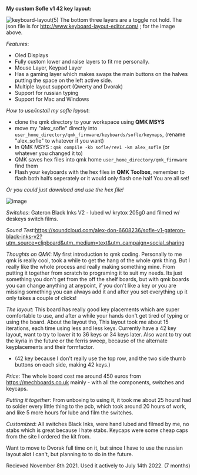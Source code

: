 **My custom Sofle v1 42 key layout:**

![keyboard-layout(5)](https://user-images.githubusercontent.com/2576834/183505349-5fa7173a-2ef5-452e-afed-4bc7db91c2a9.jpg)
The bottom three layers are a toggle not hold.
The json file is for http://www.keyboard-layout-editor.com/ ; for the image above.

*Features*:
- Oled Displays
- Fully custom lower and raise layers to fit me personally.
- Mouse Layer, Keypad Layer
- Has a gaming layer which makes swaps the main buttons on the halves putting the space on the left active side.
- Multiple layout support (Qwerty and Dvorak)
- Support for russian typing
- Support for Mac and Windows

*How to use/install my sofle layout*:
- clone the qmk directory to your workspace using **QMK MSYS**
- move my "alex_sofle" directly into `user_home_directory/qmk_firmware/keyboards/sofle/keymaps`, (rename "alex_sofle" to whatever if you want)
- In QMK MSYS : `qmk compile -kb sofle/rev1 -km alex_sofle` (or whatever you changed it to)
- QMK saves hex files into qmk home `user_home_directory/qmk_firmware` find them
- Flash your keyboards with the hex files in **QMK Toolbox**, remember to flash both halfs seperately or it would only flash one half
You are all set!

*Or you could just download and use the hex file!*

![image](https://user-images.githubusercontent.com/2576834/182391084-ed44b675-320f-4d9f-a0fb-e0bbaf9aa177.png)

*Switches*: Gateron Black Inks V2 - lubed w/ krytox 205g0 and filmed w/ deskeys switch films.

*Sound Test*:https://soundcloud.com/alex-don-6608236/sofle-v1-gateron-black-inks-v2?utm_source=clipboard&utm_medium=text&utm_campaign=social_sharing

*Thoughts on QMK*:
My first introduction to qmk coding. Personally to me qmk is really cool, took a while to get the hang of the whole qmk thing. But I really like the whole process and really making something mine. From putting it together from scratch to programing it to suit my needs. Its just something you don't get from the off the shelf boards, but with qmk boards you can change anything at anypoint, if you don't like a key or you are missing something you can always add it and after you set everything up it only takes a couple of clicks!

*The layout*:
This board has really good key placements which are super comfortable to use, and after a while your hands don't get tired of typing or using the board. About the layout tho, This layout took me about 15 iterations, each time using less and less keys. Currently have a 42 key layout, want to try to lower it to 36 keys or 34 keys later. Also want to try out the kyria in the future or the ferris sweep, because of the alternate keyplacements and their formfactor.

- (42 key because I don't really use the top row, and the two side thumb buttons on each side, making 42 keys.)

*Price*:
The whole board cost me around 450 euros from https://mechboards.co.uk mainly - with all the components, switches and keycaps.

*Putting it together*:
From unboxing to using it, it took me about 25 hours! had to solder every little thing to the pcb, which took around 20 hours of work, and like 5 more hours for lube and film the switches.

*Customized*:
All switches Black Inks, were hand lubed and filmed by me, no stabs which is great because I hate stabs. Keycaps were some cheap caps from the site I ordered the kit from.

Want to move to Dvorak full time on it, but since I have to use the russian layout alot I can't, but planning to to do in the future.

Recieved November 8th 2021. Used it actively to July 14th 2022. (7 months)
